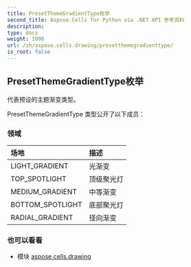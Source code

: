```yaml
---
title: PresetThemeGradientType枚举
second_title: Aspose.Cells for Python via .NET API 参考资料
description:
type: docs
weight: 1090
url: /zh/aspose.cells.drawing/presetthemegradienttype/
is_root: false
---
```

## PresetThemeGradientType枚举
代表预设的主题渐变类型。



PresetThemeGradientType 类型公开了以下成员：

### 领域
|场地|描述|
| :- | :- |
| LIGHT_GRADIENT |光渐变|
| TOP_SPOTLIGHT |顶级聚光灯|
| MEDIUM_GRADIENT |中等渐变|
| BOTTOM_SPOTLIGHT |底部聚光灯|
| RADIAL_GRADIENT |径向渐变|



### 也可以看看
* 模块 [aspose.cells.drawing](..)
